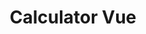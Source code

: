 ---
title: Calculator Vue
img: calculator-vue.png
uri: 'https://ibrahimalanshor.github.io/calculator/'
---